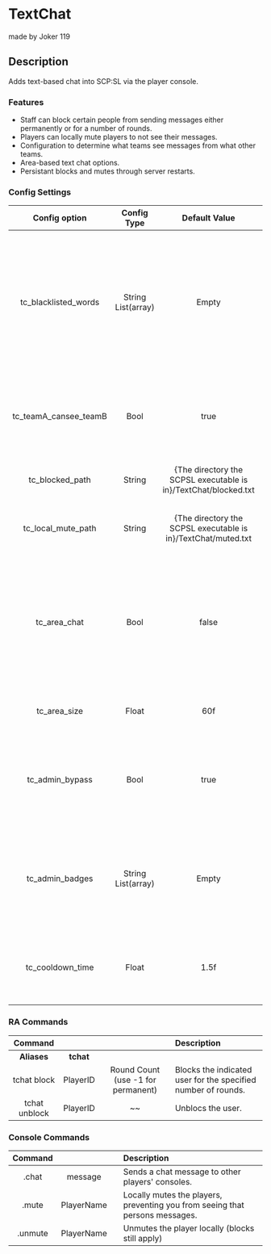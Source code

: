 TextChat
======
made by Joker 119
## Description
Adds text-based chat into SCP:SL via the player console.

### Features
 - Staff can block certain people from sending messages either permanently or for a number of rounds.
 - Players can locally mute players to not see their messages.
 - Configuration to determine what teams see messages from what other teams.
 - Area-based text chat options.
 - Persistant blocks and mutes through server restarts.

### Config Settings
Config option | Config Type | Default Value | Description
:---: | :---: | :---: | :------
tc_blacklisted_words | String List(array) | Empty | A list of words which will prevent a user from sending a message. This matches based on if the message contains the word in any way, IE: "hello" contains "hell".
tc_teamA_cansee_teamB | Bool | true | Whether or not (teamA) can see messages from (teamB). Valid teams are listed below.
tc_blocked_path | String | {The directory the SCPSL executable is in}/TextChat/blocked.txt | Where to hold the persistant list of sbloced users.
tc_local_mute_path | String | {The directory the SCPSL executable is in}/TextChat/muted.txt | The location to save persistant local player mutes.
tc_area_chat | Bool | false | Whether or not messages should be checked by distance to determine who sees them. (THIS DOES NOT OVERWRITE THE TEAM SETTINGS ABOVE)
tc_area_size | Float | 60f | The range of area-based messages, if enabled.
tc_admin_bypass | Bool | true | Whether or not staff should bypass all team and range checks for messages. Blocks and local mutes still apply.
tc_admin_badges | String List(array) | Empty | If badge names are supplied here, only those badges will recieve admin_bypass, instead of all those with RA access.
tc_cooldown_time | Float | 1.5f | The cooldown time incured on a player between being able to send messages. (to prevent spam)


### RA Commands
  Command |  |  | Description
:---: | :---: | :---: | :------
**Aliases** | **tchat** | 
tchat block | PlayerID | Round Count (use -1 for permanent) | Blocks the indicated user for the specified number of rounds.
tchat unblock | PlayerID | ~~ | Unblocs the user.

### Console Commands
  Command | | | Description
:---: | :---: | :---: | :------
.chat | message | | Sends a chat message to other players' consoles.
.mute | PlayerName | | Locally mutes the players, preventing you from seeing that persons messages.
.unmute | PlayerName | | Unmutes the player locally (blocks still apply)
